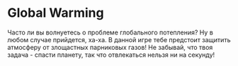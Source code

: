 # Global Warming
Часто ли вы волнуетесь о проблеме глобального потепления? Ну в любом случае прийдется, ха-ха. В данной игре тебе предстоит защитить атмосферу от злощастных парниковых газов! Не забывай, что твоя задача - спасти планету, так что отвлекаться нельзя ни на секунду!
